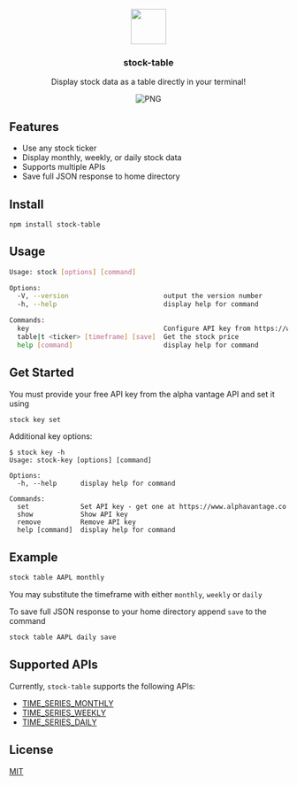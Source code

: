 <p align="center">
  <img src="https://image.flaticon.com/icons/svg/791/791788.svg" height="64">
  <h3 align="center">stock-table</h3>
  <p align="center">Display stock data as a table directly in your terminal!<p>
  <p align="center">
</p>
</p>
<p align="center"><img src="https://i.imgur.com/WLDT7ir.png" alt="PNG"></p>

## Features

* Use any stock ticker 
* Display monthly, weekly, or daily stock data
* Supports multiple APIs
* Save full JSON response to home directory

## Install

```
npm install stock-table
```

## Usage

```bash
Usage: stock [options] [command]

Options:
  -V, --version                        output the version number
  -h, --help                           display help for command

Commands:
  key                                  Configure API key from https://www.alphavantage.co
  table|t <ticker> [timeframe] [save]  Get the stock price
  help [command]                       display help for command
```

## Get Started
You must provide your free API key from the alpha vantage API and set it using 
```bash
stock key set 
```

Additional key options:
```
$ stock key -h
Usage: stock-key [options] [command]

Options:
  -h, --help      display help for command

Commands:
  set             Set API key - get one at https://www.alphavantage.co
  show            Show API key
  remove          Remove API key
  help [command]  display help for command
```

## Example
```bash
stock table AAPL monthly
```

You may substitute the timeframe with either `monthly`, `weekly` or `daily`

To save full JSON response to your home directory append `save` to the command

```bash
stock table AAPL daily save
```

## Supported APIs

Currently, `stock-table` supports the following APIs:

- [TIME_SERIES_MONTHLY](https://www.alphavantage.co/documentation/#monthly)
- [TIME_SERIES_WEEKLY](https://www.alphavantage.co/documentation/#weekly)
- [TIME_SERIES_DAILY](https://www.alphavantage.co/documentation/#daily)


## License

[MIT](https://opensource.org/licenses/MIT)